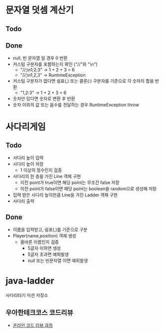 # 문자열 덧셈 계산기

## Todo

## Done
* null, 빈 문자열 일 경우 0 반환
* 커스텀 구분자를 포함하는지 확인 ("//"와 "\n")
    * "//;\n1;2;3" -> 1 + 2 + 3 = 6
    * "//;\n1,2,3" -> RuntimeException
* 커스텀 구분자가 없다면 쉼표(,) 또는 콜론(:) 구분자를 기준으로 각 숫자의 합을 반환
    * "1,2:3" -> 1 + 2 + 3 = 6
* 숫자만 있다면 숫자로 변환 후 반환
* 숫자 이외의 값 또는 음수를 전달하는 경우 RuntimeException throw

# 사다리게임
## Todo
* 사다리 높이 입력
* 사다리 높이 저장
    - 1 이상의 정수인지 검증
* 사다리의 한 층을 가진 Line 객체 구현
    - 이전 point가 true이면 해당 point는 무조건 false 저장
    - 이전 point가 false이면 해당 point는 boolean을 random으로 생성해 저장
* 입력 받은 사다리 높이만큼 Line을 가진 Ladder 객체 구현
* 사다리 출력

## Done
* 이름을 입력받고, 쉼표(,)를 기준으로 구분
* Player(name,position) 객체 생성
    - 올바른 이름인지 검증
        + 5글자 이하면 생성
        + 5글자 초과면 예외발생
        + null 또는 빈문자열 이면 예외발생


# java-ladder
사다리타기 미션 저장소

## 우아한테크코스 코드리뷰
* [온라인 코드 리뷰 과정](https://github.com/woowacourse/woowacourse-docs/blob/master/maincourse/README.md)